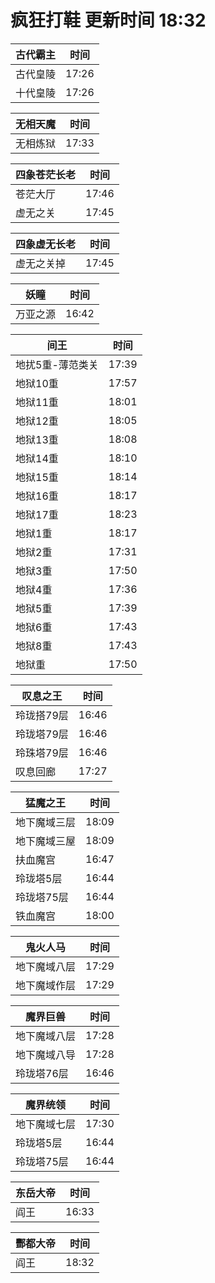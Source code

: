 # 疯狂打鞋 更新时间 18:32

| 古代霸主   | 时间    |
|--------|-------|
| 古代皇陵 | 17:26 |
| 十代皇陵 | 17:26 |

| 无相天魔   | 时间    |
|--------|-------|
| 无相炼狱 | 17:33 |

| 四象苍茫长老   | 时间    |
|--------|-------|
| 苍茫大厅 | 17:46 |
| 虚无之关 | 17:45 |

| 四象虚无长老   | 时间    |
|--------|-------|
| 虚无之关掉 | 17:45 |

| 妖瞳   | 时间    |
|--------|-------|
| 万亚之源 | 16:42 |

| 间王   | 时间    |
|--------|-------|
| 地扰5重-薄范类关 | 17:39 |
| 地狱10重 | 17:57 |
| 地狱11重 | 18:01 |
| 地狱12重 | 18:05 |
| 地狱13重 | 18:08 |
| 地狱14重 | 18:10 |
| 地狱15重 | 18:14 |
| 地狱16重 | 18:17 |
| 地狱17重 | 18:23 |
| 地狱1重 | 18:17 |
| 地狱2重 | 17:31 |
| 地狱3重 | 17:50 |
| 地狱4重 | 17:36 |
| 地狱5重 | 17:39 |
| 地狱6重 | 17:43 |
| 地狱8重 | 17:43 |
| 地狱重 | 17:50 |

| 叹息之王   | 时间    |
|--------|-------|
| 玲珑搭79层 | 16:46 |
| 玲珑塔79层 | 16:46 |
| 玲珠塔79层 | 16:46 |
| 叹息回廊 | 17:27 |

| 猛魔之王   | 时间    |
|--------|-------|
| 地下魔域三层 | 18:09 |
| 地下魔域三屋 | 18:09 |
| 扶血魔宫 | 16:47 |
| 玲珑塔5层 | 16:44 |
| 玲珑塔75层 | 16:44 |
| 铁血魔宫 | 18:00 |

| 鬼火人马   | 时间    |
|--------|-------|
| 地下魔域八层 | 17:29 |
| 地下魔域作层 | 17:29 |

| 魔界巨兽   | 时间    |
|--------|-------|
| 地下魔域八层 | 17:28 |
| 地下魔域八导 | 17:28 |
| 玲珑塔76层 | 16:46 |

| 魔界统领   | 时间    |
|--------|-------|
| 地下魔域七层 | 17:30 |
| 玲珑塔5层 | 16:44 |
| 玲珑塔75层 | 16:44 |

| 东岳大帝   | 时间    |
|--------|-------|
| 阎王 | 16:33 |

| 酆都大帝   | 时间    |
|--------|-------|
| 阎王 | 18:32 |